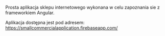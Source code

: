 Prosta aplikacja sklepu internetowego wykonana w celu zapoznania sie z frameworkiem Angular.

Aplikacja dostępna jest pod adresem: https://smallcommercialapplication.firebaseapp.com/
